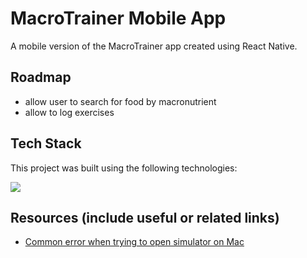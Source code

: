 # MacroTrainer Mobile App

A mobile version of the MacroTrainer app created using React Native.

## Roadmap

-  allow user to search for food by macronutrient
-  allow to log exercises

## Tech Stack

This project was built using the following technologies:

<img src="https://img.shields.io/badge/Figma-F24E1E?style=for-the-badge&logo=figma&logoColor=white" />

## Resources (include useful or related links)

-  [Common error when trying to open simulator on Mac](https://stackoverflow.com/questions/69804969/react-native-runtimeerror-aborterror-xcrun-exited-with-non-zero-code-2-on)
